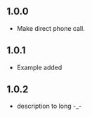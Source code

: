 ## 1.0.0

* Make direct phone call.

## 1.0.1

* Example added

## 1.0.2

* description  to long -_-
